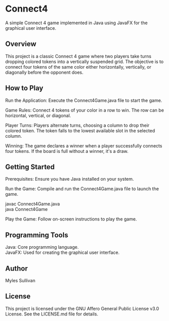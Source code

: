 # Connect4
A simple Connect 4 game implemented in Java using JavaFX for the graphical user interface.


<h2>Overview</h2>

This project is a classic Connect 4 game where two players take turns dropping colored tokens into a vertically suspended grid. The objective is to connect four tokens of the same color either horizontally, vertically, or diagonally before the opponent does.


<h2>How to Play</h2>

Run the Application: Execute the Connect4Game.java file to start the game.

Game Rules: Connect 4 tokens of your color in a row to win. The row can be horizontal, vertical, or diagonal.

Player Turns: Players alternate turns, choosing a column to drop their colored token. The token falls to the lowest available slot in the selected column.

Winning: The game declares a winner when a player successfully connects four tokens. If the board is full without a winner, it's a draw.


<h2>Getting Started</h2>

Prerequisites: Ensure you have Java installed on your system.

Run the Game: Compile and run the Connect4Game.java file to launch the game.

javac Connect4Game.java<br>
java Connect4Game

Play the Game: Follow on-screen instructions to play the game.


<h2>Programming Tools</h2>

Java: Core programming language.<br>
JavaFX: Used for creating the graphical user interface.


<h2>Author</h2>
Myles Sullivan


<h2>License</h2>
This project is licensed under the GNU Affero General Public License v3.0 License. See the LICENSE.md file for details.
